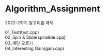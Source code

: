 # Algorithm_Assignment
2022-2학기 알고리즘 과제

01_Test(test.cpp)<br/>
02_Spin & Slide(spinslide.cpp)<br/>
03_계단 오르기<br/>
04_Interesting Gain(gain.cpp)<br/>
